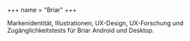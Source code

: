 +++
name = "Briar"
+++

Markenidentität, Illustrationen, UX-Design, UX-Forschung und Zugänglichkeitstests für Briar Android und Desktop.